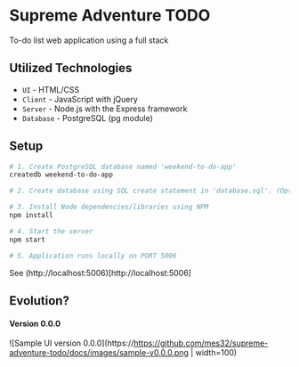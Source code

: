 # Supreme Adventure TODO
To-do list web application using a full stack

## Utilized Technologies
- `UI` - HTML/CSS
- `Client` - JavaScript with jQuery
- `Server` - Node.js with the Express framework
- `Database` - PostgreSQL (pg module)

## Setup
```bash
# 1. Create PostgreSQL database named 'weekend-to-do-app'
createdb weekend-to-do-app

# 2. Create database using SQL create statement in 'database.sql'. (Optional: initalize database with sample data from 'database.sql')

# 3. Install Node dependencies/libraries using NPM
npm install

# 4. Start the server
npm start

# 5. Application runs locally on PORT 5006
```

See (http://localhost:5006)[http://localhost:5006]

## Evolution?

#### Version 0.0.0
![Sample UI version 0.0.0](https://https://github.com/mes32/supreme-adventure-todo/docs/images/sample-v0.0.0.png | width=100)